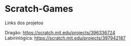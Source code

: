 # Scratch-Games

Links dos projetos

Dragão: https://scratch.mit.edu/projects/396336724
<br>Labirinlógica: https://scratch.mit.edu/projects/397942187
